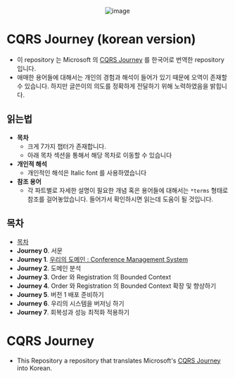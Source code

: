 <div align="center">

![image](https://user-images.githubusercontent.com/48385288/179484635-494f75bc-a722-47fa-a616-bf09c2c90193.png)

</div>

# CQRS Journey (korean version)

- 이 repository 는 Microsoft 의 [CQRS Journey](https://github.com/microsoftarchive/cqrs-journey) 를 한국어로 번역한 repository 입니다.
- 애매한 용어들에 대해서는 개인의 경험과 해석이 들어가 있기 때문에 오역이 존재할 수 있습니다. 하지만 글쓴이의 의도를 정확하게 전달하기 위해 노력하였음을 밝힙니다.

## 읽는법

- **목차**
  - 크게 7가지 챕터가 존재합니다.
  - 아래 목차 섹션을 통해서 해당 목차로 이동할 수 있습니다
- **개인적 해석**
  - 개인적인 해석은 Italic font 를 사용하였습니다
- **참조 용어**
  - 각 파트별로 자세한 설명이 필요한 개념 혹은 용어들에 대해서는 `*terms` 형태로 참조를 걸어놓았습니다. 들어가서 확인하시면 읽는데 도움이 될 것입니다.

## 목차

- [목차](https://github.com/dhslrl321/cqrs-journey-korean-ver/tree/master/index)
- **Journey 0**. 서문
- **Journey 1**. [우리의 도메인 : Conference Management System](https://github.com/dhslrl321/cqrs-journey-korean-ver/tree/master/journey01)
- **Journey 2**. 도메인 분석
- **Journey 3**. Order 와 Registration 의 Bounded Context
- **Journey 4**. Order 와 Registration 의 Bounded Context 확장 및 향상하기
- **Journey 5**. 버전 1 배포 준비하기
- **Journey 6**. 우리의 시스템을 버저닝 하기
- **Journey 7**. 회복성과 성능 최적화 적용하기

# CQRS Journey

- This Repository a repository that translates Microsoft's [CQRS Journey](https://github.com/microsoftarchive/cqrs-journey) into Korean.
